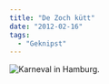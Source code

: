 ```yaml
---
title: "De Zoch kütt"
date: "2012-02-16"
tags:
  - "Geknipst"
---
```


![Karneval in Hamburg.](/img/codecandies/20120216-175456.jpg)

